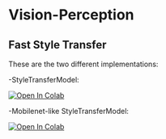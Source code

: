 # Vision-Perception
## Fast Style Transfer
These are the two different implementations:

-StyleTransferModel: 

[![Open In Colab](https://colab.research.google.com/assets/colab-badge.svg)](https://colab.research.google.com/drive/15fqraUt5HOLlCa68LDYljlM1BAeR7k6F?usp=sharing)

-Mobilenet-like StyleTransferModel: 

[![Open In Colab](https://colab.research.google.com/assets/colab-badge.svg)](https://colab.research.google.com/drive/1VZksC1AA4n5jhw-_W2MLgXog5ePOhAjH?usp=sharing)
